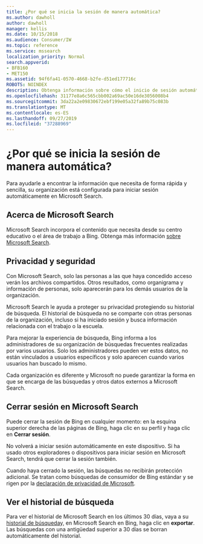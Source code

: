 ```yaml
---
title: ¿Por qué se inicia la sesión de manera automática?
ms.author: dawholl
author: dawholl
manager: kellis
ms.date: 10/15/2018
ms.audience: Consumer/IW
ms.topic: reference
ms.service: mssearch
localization_priority: Normal
search.appverid:
- BFB160
- MET150
ms.assetid: 94f6fa41-0570-4668-b2fe-d51ed177716c
ROBOTS: NOINDEX
description: Obtenga información sobre cómo el inicio de sesión automático en Microsoft Search puede ayudarle a encontrar los resultados de trabajo de forma rápida y sencilla.
ms.openlocfilehash: 31177e8a6c565cbb002a69ac50e16de3056008b4
ms.sourcegitcommit: 3da22a2e09830672ebf199e05a32fa89b75c083b
ms.translationtype: MT
ms.contentlocale: es-ES
ms.lasthandoff: 09/27/2019
ms.locfileid: "37288969"
---
```

# <a name="why-am-i-automatically-signed-in"></a>¿Por qué se inicia la sesión de manera automática?

Para ayudarle a encontrar la información que necesita de forma rápida y sencilla, su organización está configurada para iniciar sesión automáticamente en Microsoft Search.
  
## <a name="about-microsoft-search"></a>Acerca de Microsoft Search

Microsoft Search incorpora el contenido que necesita desde su centro educativo o el área de trabajo a Bing. Obtenga más información [sobre Microsoft Search](about-microsoft-search.md).
  
## <a name="privacy-and-security"></a>Privacidad y seguridad

Con Microsoft Search, solo las personas a las que haya concedido acceso verán los archivos compartidos. Otros resultados, como organigrama y información de personas, solo aparecerán para los demás usuarios de la organización.
  
Microsoft Search le ayuda a proteger su privacidad protegiendo su historial de búsqueda. El historial de búsqueda no se comparte con otras personas de la organización, incluso si ha iniciado sesión y busca información relacionada con el trabajo o la escuela.
  
Para mejorar la experiencia de búsqueda, Bing informa a los administradores de su organización de búsquedas frecuentes realizadas por varios usuarios. Solo los administradores pueden ver estos datos, no están vinculados a usuarios específicos y solo aparecen cuando varios usuarios han buscado lo mismo.
  
Cada organización es diferente y Microsoft no puede garantizar la forma en que se encarga de las búsquedas y otros datos externos a Microsoft Search.
  
## <a name="sign-out-of-microsoft-search"></a>Cerrar sesión en Microsoft Search

Puede cerrar la sesión de Bing en cualquier momento: en la esquina superior derecha de las páginas de Bing, haga clic en su perfil y haga clic en **Cerrar sesión**.
  
No volverá a iniciar sesión automáticamente en este dispositivo. Si ha usado otros exploradores o dispositivos para iniciar sesión en Microsoft Search, tendrá que cerrar la sesión también. 
  
Cuando haya cerrado la sesión, las búsquedas no recibirán protección adicional. Se tratan como búsquedas de consumidor de Bing estándar y se rigen por la [declaración de privacidad de Microsoft](https://privacy.microsoft.com/privacystatement).
  
## <a name="view-your-search-history"></a>Ver el historial de búsqueda

Para ver el historial de Microsoft Search en los últimos 30 días, vaya a su [historial de búsqueda](https://ssl.bing.com/profile/history)y, en Microsoft Search en Bing, haga clic en **exportar**. Las búsquedas con una antigüedad superior a 30 días se borran automáticamente del historial.

  

